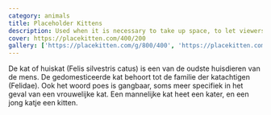```yaml
---
category: animals
title: Placeholder Kittens
description: Used when it is necessary to take up space, to let viewers understand that they should provide their own content
cover: https://placekitten.com/400/200
gallery: ['https://placekitten.com/g/800/400', 'https://placekitten.com/600/600']
---
```


De kat of huiskat (Felis silvestris catus) is een van de oudste huisdieren van de mens. De gedomesticeerde kat behoort tot de familie der katachtigen (Felidae). Ook het woord poes is gangbaar, soms meer specifiek in het geval van een vrouwelijke kat. Een mannelijke kat heet een kater, en een jong katje een kitten.
